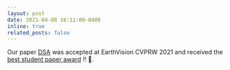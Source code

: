 ```yaml
---
layout: post
date: 2021-04-08 16:11:00-0400
inline: true
related_posts: false
---
```


Our paper <a href="https://openaccess.thecvf.com/content/CVPR2021W/EarthVision/papers/Nguyen_Self-Supervised_Multi-Image_Super-Resolution_for_Push-Frame_Satellite_Images_CVPRW_2021_paper.pdf">DSA</a> was accepted at EarthVision CVPRW 2021 and received the <a href="http://www.classic.grss-ieee.org/earthvision2021/awards.html">best student paper award</a> :bangbang: :rocket:.
